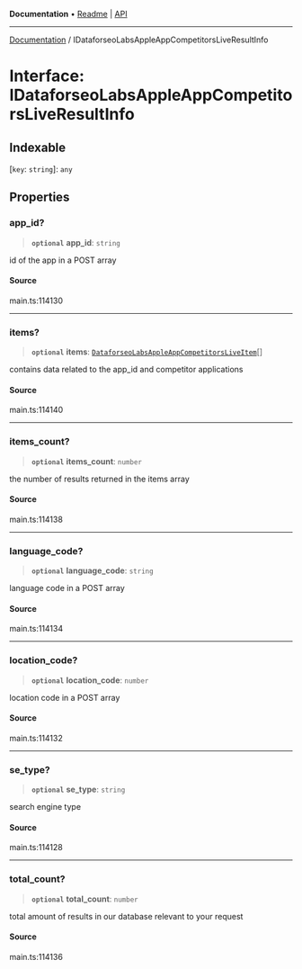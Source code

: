 **Documentation** • [Readme](../README.md) \| [API](../globals.md)

***

[Documentation](../README.md) / IDataforseoLabsAppleAppCompetitorsLiveResultInfo

# Interface: IDataforseoLabsAppleAppCompetitorsLiveResultInfo

## Indexable

 \[`key`: `string`\]: `any`

## Properties

### app\_id?

> **`optional`** **app\_id**: `string`

id of the app in a POST array

#### Source

main.ts:114130

***

### items?

> **`optional`** **items**: [`DataforseoLabsAppleAppCompetitorsLiveItem`](../classes/DataforseoLabsAppleAppCompetitorsLiveItem.md)[]

contains data related to the app_id and competitor applications

#### Source

main.ts:114140

***

### items\_count?

> **`optional`** **items\_count**: `number`

the number of results returned in the items array

#### Source

main.ts:114138

***

### language\_code?

> **`optional`** **language\_code**: `string`

language code in a POST array

#### Source

main.ts:114134

***

### location\_code?

> **`optional`** **location\_code**: `number`

location code in a POST array

#### Source

main.ts:114132

***

### se\_type?

> **`optional`** **se\_type**: `string`

search engine type

#### Source

main.ts:114128

***

### total\_count?

> **`optional`** **total\_count**: `number`

total amount of results in our database relevant to your request

#### Source

main.ts:114136
